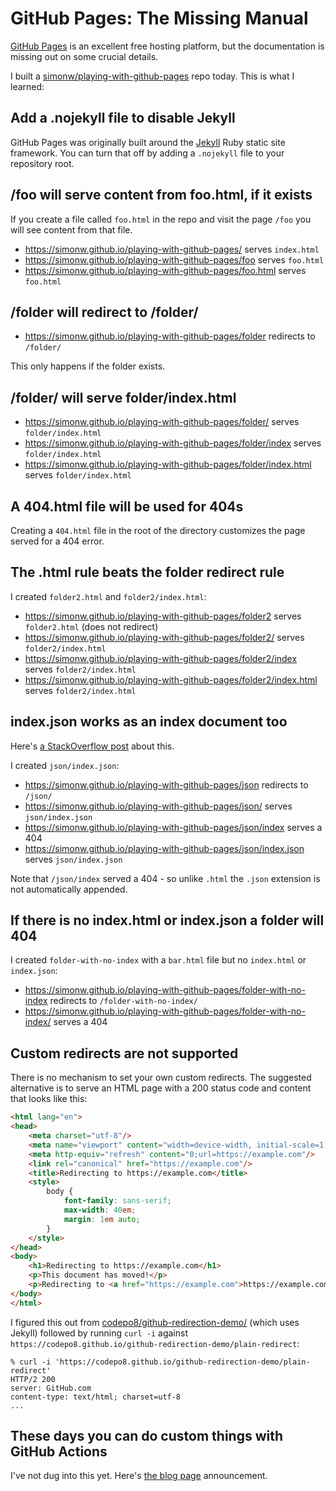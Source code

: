 # GitHub Pages: The Missing Manual

[GitHub Pages](https://pages.github.com/) is an excellent free hosting platform, but the documentation is missing out on some crucial details.

I built a [simonw/playing-with-github-pages](https://github.com/simonw/playing-with-github-pages) repo today. This is what I learned:

## Add a .nojekyll file to disable Jekyll

GitHub Pages was originally built around the [Jekyll](https://jekyllrb.com/) Ruby static site framework. You can turn that off by adding a `.nojekyll` file to your repository root.

## /foo will serve content from foo.html, if it exists

If you create a file called `foo.html` in the repo and visit the page `/foo` you will see content from that file.

- https://simonw.github.io/playing-with-github-pages/ serves `index.html`
- https://simonw.github.io/playing-with-github-pages/foo serves `foo.html`
- https://simonw.github.io/playing-with-github-pages/foo.html serves `foo.html`

## /folder will redirect to /folder/

- https://simonw.github.io/playing-with-github-pages/folder redirects to `/folder/`

This only happens if the folder exists.


## /folder/ will serve folder/index.html

- https://simonw.github.io/playing-with-github-pages/folder/ serves `folder/index.html`
- https://simonw.github.io/playing-with-github-pages/folder/index serves `folder/index.html`
- https://simonw.github.io/playing-with-github-pages/folder/index.html serves `folder/index.html`

## A 404.html file will be used for 404s

Creating a `404.html` file in the root of the directory customizes the page served for a 404 error.

## The .html rule beats the folder redirect rule

I created `folder2.html` and `folder2/index.html`:

- https://simonw.github.io/playing-with-github-pages/folder2 serves `folder2.html` (does not redirect)
- https://simonw.github.io/playing-with-github-pages/folder2/ serves `folder2/index.html`
- https://simonw.github.io/playing-with-github-pages/folder2/index serves `folder2/index.html`
- https://simonw.github.io/playing-with-github-pages/folder2/index.html serves `folder2/index.html`

## index.json works as an index document too

Here's [a StackOverflow post](https://stackoverflow.com/questions/39199042/serve-json-data-from-github-pages/50667394#50667394) about this.

I created `json/index.json`:

- https://simonw.github.io/playing-with-github-pages/json redirects to `/json/`
- https://simonw.github.io/playing-with-github-pages/json/ serves `json/index.json`
- https://simonw.github.io/playing-with-github-pages/json/index serves a 404
- https://simonw.github.io/playing-with-github-pages/json/index.json serves `json/index.json`

Note that `/json/index` served a 404 - so unlike `.html` the `.json` extension is not automatically appended.

## If there is no index.html or index.json a folder will 404

I created `folder-with-no-index` with a `bar.html` file but no `index.html` or `index.json`:

- https://simonw.github.io/playing-with-github-pages/folder-with-no-index redirects to `/folder-with-no-index/`
- https://simonw.github.io/playing-with-github-pages/folder-with-no-index/ serves a 404

## Custom redirects are not supported

There is no mechanism to set your own custom redirects. The suggested alternative is to serve an HTML page with a 200 status code and content that looks like this:

```html
<html lang="en">
<head>
    <meta charset="utf-8"/>
    <meta name="viewport" content="width=device-width, initial-scale=1.0">
    <meta http-equiv="refresh" content="0;url=https://example.com"/>
    <link rel="canonical" href="https://example.com"/>
    <title>Redirecting to https://example.com</title>
    <style>
        body {
            font-family: sans-serif;
            max-width: 40em;
            margin: 1em auto;
        }
    </style>
</head>
<body>
    <h1>Redirecting to https://example.com</h1>
    <p>This document has moved!</p>
    <p>Redirecting to <a href="https://example.com">https://example.com</a> in 0 seconds.</p>
</body>
</html>
```

I figured this out from [codepo8/github-redirection-demo/](https://github.com/codepo8/github-redirection-demo/) (which uses Jekyll) followed by running `curl -i` against `https://codepo8.github.io/github-redirection-demo/plain-redirect`:

```
% curl -i 'https://codepo8.github.io/github-redirection-demo/plain-redirect'
HTTP/2 200 
server: GitHub.com
content-type: text/html; charset=utf-8
...
```
## These days you can do custom things with GitHub Actions

I've not dug into this yet. Here's [the blog page](https://github.blog/2022-08-10-github-pages-now-uses-actions-by-default/) announcement.
